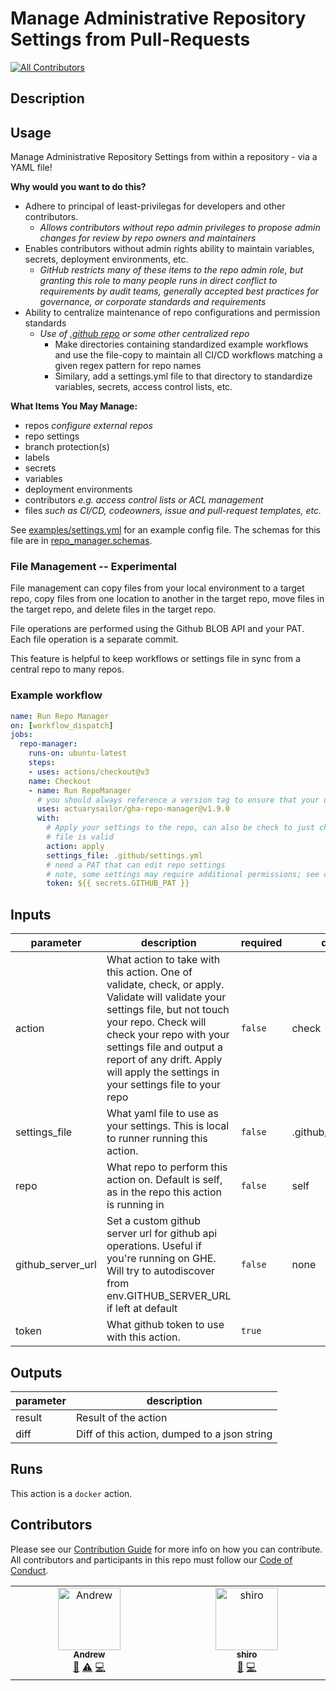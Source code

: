 # Manage Administrative Repository Settings from Pull-Requests
<!-- ALL-CONTRIBUTORS-BADGE:START - Do not remove or modify this section -->
[![All Contributors](https://img.shields.io/badge/all_contributors-2-orange.svg?style=flat-square)](#contributors-)
<!-- ALL-CONTRIBUTORS-BADGE:END -->

<!-- action-docs-description -->
## Description

<!-- action-docs-description -->

## Usage

Manage Administrative Repository Settings from within a repository - via a YAML file!

**Why would you want to do this?**
* Adhere to principal of least-privilegas for developers and other contributors.
  * *Allows contributors without repo admin privileges to propose admin changes for review by repo owners and maintainers*
* Enables contributors without admin rights ability to maintain variables, secrets, deployment environments, etc.
  * *GitHub restricts many of these items to the repo admin role, but granting this role to many people runs in direct conflict to requirements by audit teams, generally accepted best practices for governance, or corporate standards and requirements*
* Ability to centralize maintenance of repo configurations and permission standards
  * *Use of [.github repo](https://www.freecodecamp.org/news/how-to-use-the-dot-github-repository/) or some other centralized repo*
    * Make directories containing standardized example workflows and use the file-copy to maintain all CI/CD workflows matching a given regex pattern for repo names
    * Similary, add a settings.yml file to that directory to standardize variables, secrets, access control lists, etc.

**What Items You May Manage:**

* repos *configure external repos*
* repo settings
* branch protection(s)
* labels
* secrets
* variables
* deployment environments
* contributors *e.g. access control lists or ACL management*
* files *such as CI/CD, codeowners, issue and pull-request templates, etc.*

See [examples/settings.yml](./examples/settings.yml) for an example config file. The schemas for this file are in [repo_manager.schemas](./repo_magager/schemas).

### File Management -- Experimental

File management can copy files from your local environment to a target repo, copy files from one location to another in the target repo, move files in the target repo, and delete files in the target repo.

File operations are performed using the Github BLOB API and your PAT. Each file operation is a separate commit.

This feature is helpful to keep workflows or settings file in sync from a central repo to many repos.

### Example workflow

```yaml
name: Run Repo Manager
on: [workflow_dispatch]
jobs:
  repo-manager:
    runs-on: ubuntu-latest
    steps:
    - uses: actions/checkout@v3
    name: Checkout
    - name: Run RepoManager
      # you should always reference a version tag to ensure that your use of an action never changes until you update it
      uses: actuarysailor/gha-repo-manager@v1.9.0
      with:
        # Apply your settings to the repo, can also be check to just check repo settings vs your file or validate, to validate your
        # file is valid
        action: apply
        settings_file: .github/settings.yml
        # need a PAT that can edit repo settings
        # note, some settings may require additional permissions; see comments in examples/settings.yml for details
        token: ${{ secrets.GITHUB_PAT }}

```

<!-- action-docs-inputs -->
## Inputs

| parameter | description | required | default |
| - | - | - | - |
| action | What action to take with this action. One of validate, check, or apply. Validate will validate your settings file, but not touch your repo. Check will check your repo with your settings file and output a report of any drift. Apply will apply the settings in your settings file to your repo | `false` | check |
| settings_file | What yaml file to use as your settings. This is local to runner running this action. | `false` | .github/settings.yml |
| repo | What repo to perform this action on. Default is self, as in the repo this action is running in | `false` | self |
| github_server_url | Set a custom github server url for github api operations. Useful if you're running on GHE. Will try to autodiscover from env.GITHUB_SERVER_URL if left at default | `false` | none |
| token | What github token to use with this action. | `true` |  |



<!-- action-docs-inputs -->

<!-- action-docs-outputs -->
## Outputs

| parameter | description |
| - | - |
| result | Result of the action |
| diff | Diff of this action, dumped to a json string |



<!-- action-docs-outputs -->

<!-- action-docs-runs -->
## Runs

This action is a `docker` action.


<!-- action-docs-runs -->

## Contributors

Please see our [Contribution Guide](./CONTRIBUTING.md) for more info on how you can contribute. All contributors and participants in this repo must follow our [Code of Conduct](./CODE_OF_CONDUCT.md).
<!-- ALL-CONTRIBUTORS-LIST:START - Do not remove or modify this section -->
<!-- prettier-ignore-start -->
<!-- markdownlint-disable -->
<table>
  <tbody>
    <tr>
      <td align="center" valign="top" width="14.28%"><a href="https://github.com/actuarysailor"><img src="https://avatars.githubusercontent.com/u/1377314?v=4?s=100" width="100px;" alt="Andrew"/><br /><sub><b>Andrew</b></sub></a><br /><a href="#ideas-actuarysailor" title="Ideas, Planning, & Feedback">🤔</a> <a href="https://github.com/actuarysailor/gha-repo-manager/commits?author=actuarysailor" title="Tests">⚠️</a> <a href="https://github.com/actuarysailor/gha-repo-manager/commits?author=actuarysailor" title="Code">💻</a></td>
      <td align="center" valign="top" width="14.28%"><a href="https://github.com/actuarysailor"><img src="https://avatars.githubusercontent.com/u/24359398?v=4?s=100" width="100px;" alt="shiro"/><br /><sub><b>shiro</b></sub></a><br /><a href="https://github.com/actuarysailor/gha-repo-manager/issues?q=author%3Aactuarysailor" title="Bug reports">🐛</a> <a href="https://github.com/actuarysailor/gha-repo-manager/commits?author=actuarysailor" title="Code">💻</a></td>
    </tr>
  </tbody>
</table>

<!-- markdownlint-restore -->
<!-- prettier-ignore-end -->

<!-- ALL-CONTRIBUTORS-LIST:END -->

<!-- ALL-CONTRIBUTORS-LIST:START - Do not remove or modify this section -->
<!-- prettier-ignore-start -->
<!-- markdownlint-disable -->

<!-- markdownlint-restore -->
<!-- prettier-ignore-end -->

<!-- ALL-CONTRIBUTORS-LIST:END -->
<!-- prettier-ignore-start -->
<!-- markdownlint-disable -->

<!-- markdownlint-restore -->
<!-- prettier-ignore-end -->

<!-- ALL-CONTRIBUTORS-LIST:END -->

